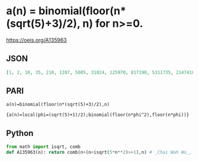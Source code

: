 # a\(n\) \= binomial\(floor\(n\*\(sqrt\(5\)\+3\)/2\), n\) for n\>\=0\.
https://oeis.org/A135963
## JSON
```JSON
[1, 2, 10, 35, 210, 1287, 5005, 31824, 125970, 817190, 5311735, 21474180, 141120525, 927983760, 3796297200, 25140840660, 103077446706, 686353797976, 4568648125690, 18851684897584, 125994627894135, 520341450264090]
```
## PARI
```PARI
a(n)=binomial(floor(n*(sqrt(5)+3)/2),n)
```
```PARI
{a(n)=local(phi=(sqrt(5)+1)/2);binomial(floor(n*phi^2),floor(n*phi))}
```
## Python
```Python
from math import isqrt, comb
def A135963(n): return comb(n+(n+isqrt(5*n**2)>>1),n) # _Chai Wah Wu_, Aug 10 2022
```
